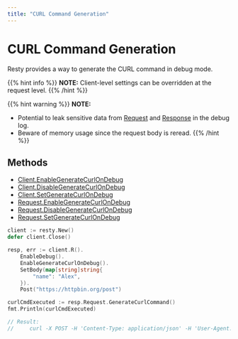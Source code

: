 ```yaml
---
title: "CURL Command Generation"
---
```


# CURL Command Generation

Resty provides a way to generate the CURL command in debug mode.

{{% hint info %}}
**NOTE:** Client-level settings can be overridden at the request level.
{{% /hint %}}

{{% hint warning %}}
**NOTE:**

   - Potential to leak sensitive data from [Request]() and [Response]() in the debug log.
   - Beware of memory usage since the request body is reread.
{{% /hint %}}

## Methods
* [Client.EnableGenerateCurlOnDebug]()
* [Client.DisableGenerateCurlOnDebug]()
* [Client.SetGenerateCurlOnDebug]()
* [Request.EnableGenerateCurlOnDebug]()
* [Request.DisableGenerateCurlOnDebug]()
* [Request.SetGenerateCurlOnDebug]()

```go
client := resty.New()
defer client.Close()

resp, err := client.R().
    EnableDebug().
    EnableGenerateCurlOnDebug().
    SetBody(map[string]string{
        "name": "Alex",
    }).
    Post("https://httpbin.org/post")

curlCmdExecuted := resp.Request.GenerateCurlCommand()
fmt.Println(curlCmdExecuted)

// Result:
//     curl -X POST -H 'Content-Type: application/json' -H 'User-Agent: go-resty/3.0.0 (https://resty.dev)' -d '{"name":"Alex"}' https://httpbin.org/post

```
